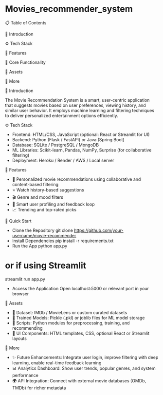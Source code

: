 # Movies_recommender_system
📋 Table of Contents

🤖 Introduction

⚙️ Tech Stack

🔋 Features

🤸 Core Functionality

🔗 Assets

🚀 More

🤖 Introduction

The Movie Recommendation System is a smart, user-centric application that suggests movies based on user preferences, viewing history, and similar user behavior. It employs machine learning and filtering techniques to deliver personalized entertainment options efficiently.

⚙️ Tech Stack
- Frontend: HTML/CSS, JavaScript (optional: React or Streamlit for UI)
- Backend: Python (Flask / FastAPI) or Java (Spring Boot)
- Database: SQLite / PostgreSQL / MongoDB
- ML Libraries: Scikit-learn, Pandas, NumPy, Surprise (for collaborative filtering)
- Deployment: Heroku / Render / AWS / Local server

🔋 Features
- 🎯 Personalized movie recommendations using collaborative and content-based filtering
- ⭐ Watch history-based suggestions
- 🎬 Genre and mood filters
- 🧠 Smart user profiling and feedback loop
- 📈 Trending and top-rated picks

🤸 Quick Start
- Clone the Repository
git clone https://github.com/your-username/movie-recommender
- Install Dependencies
pip install -r requirements.txt
- Run the App
python app.py
# or if using Streamlit
streamlit run app.py
- Access the Application
Open localhost:5000 or relevant port in your browser

🔗 Assets
- 📁 Dataset: IMDb / MovieLens or custom curated datasets
- 🧪 Trained Models: Pickle (.pkl) or joblib files for ML model storage
- 📂 Scripts: Python modules for preprocessing, training, and recommending
- 🎨 UI Components: HTML templates, CSS, optional React or Streamlit layouts

🚀 More
- ✨ Future Enhancements: Integrate user login, improve filtering with deep learning, enable real-time feedback learning
- 📊 Analytics Dashboard: Show user trends, popular genres, and system performance
- 🌍 API Integration: Connect with external movie databases (OMDb, TMDb) for richer metadata



